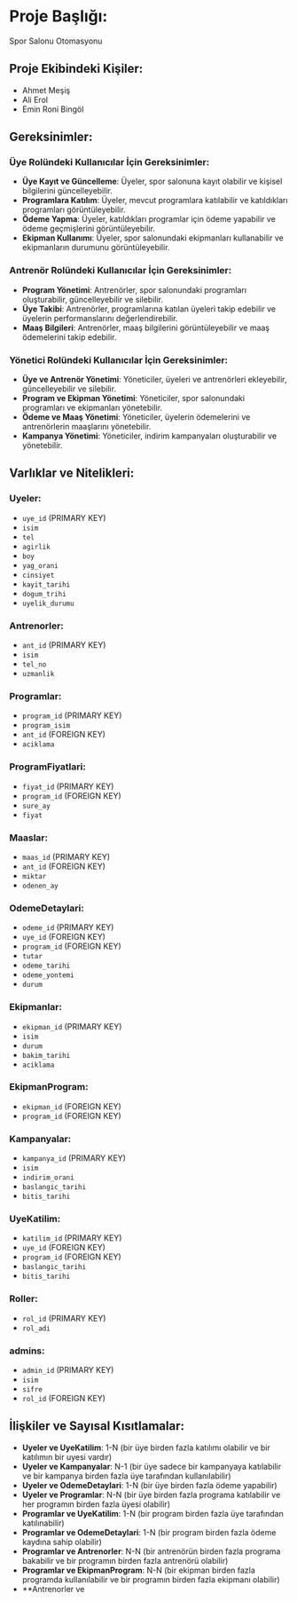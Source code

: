 # Proje Başlığı:
Spor Salonu Otomasyonu

## Proje Ekibindeki Kişiler:
- Ahmet Meşiş
- Ali Erol
- Emin Roni Bingöl

## Gereksinimler:

### Üye Rolündeki Kullanıcılar İçin Gereksinimler:
- **Üye Kayıt ve Güncelleme**: Üyeler, spor salonuna kayıt olabilir ve kişisel bilgilerini güncelleyebilir.
- **Programlara Katılım**: Üyeler, mevcut programlara katılabilir ve katıldıkları programları görüntüleyebilir.
- **Ödeme Yapma**: Üyeler, katıldıkları programlar için ödeme yapabilir ve ödeme geçmişlerini görüntüleyebilir.
- **Ekipman Kullanımı**: Üyeler, spor salonundaki ekipmanları kullanabilir ve ekipmanların durumunu görüntüleyebilir.

### Antrenör Rolündeki Kullanıcılar İçin Gereksinimler:
- **Program Yönetimi**: Antrenörler, spor salonundaki programları oluşturabilir, güncelleyebilir ve silebilir.
- **Üye Takibi**: Antrenörler, programlarına katılan üyeleri takip edebilir ve üyelerin performanslarını değerlendirebilir.
- **Maaş Bilgileri**: Antrenörler, maaş bilgilerini görüntüleyebilir ve maaş ödemelerini takip edebilir.

### Yönetici Rolündeki Kullanıcılar İçin Gereksinimler:
- **Üye ve Antrenör Yönetimi**: Yöneticiler, üyeleri ve antrenörleri ekleyebilir, güncelleyebilir ve silebilir.
- **Program ve Ekipman Yönetimi**: Yöneticiler, spor salonundaki programları ve ekipmanları yönetebilir.
- **Ödeme ve Maaş Yönetimi**: Yöneticiler, üyelerin ödemelerini ve antrenörlerin maaşlarını yönetebilir.
- **Kampanya Yönetimi**: Yöneticiler, indirim kampanyaları oluşturabilir ve yönetebilir.

## Varlıklar ve Nitelikleri:

### Uyeler:
- `uye_id` (PRIMARY KEY)
- `isim`
- `tel`
- `agirlik`
- `boy`
- `yag_orani`
- `cinsiyet`
- `kayit_tarihi`
- `dogum_trihi`
- `uyelik_durumu`

### Antrenorler:
- `ant_id` (PRIMARY KEY)
- `isim`
- `tel_no`
- `uzmanlik`

### Programlar:
- `program_id` (PRIMARY KEY)
- `program_isim`
- `ant_id` (FOREIGN KEY)
- `aciklama`

### ProgramFiyatlari:
- `fiyat_id` (PRIMARY KEY)
- `program_id` (FOREIGN KEY)
- `sure_ay`
- `fiyat`

### Maaslar:
- `maas_id` (PRIMARY KEY)
- `ant_id` (FOREIGN KEY)
- `miktar`
- `odenen_ay`

### OdemeDetaylari:
- `odeme_id` (PRIMARY KEY)
- `uye_id` (FOREIGN KEY)
- `program_id` (FOREIGN KEY)
- `tutar`
- `odeme_tarihi`
- `odeme_yontemi`
- `durum`

### Ekipmanlar:
- `ekipman_id` (PRIMARY KEY)
- `isim`
- `durum`
- `bakim_tarihi`
- `aciklama`

### EkipmanProgram:
- `ekipman_id` (FOREIGN KEY)
- `program_id` (FOREIGN KEY)

### Kampanyalar:
- `kampanya_id` (PRIMARY KEY)
- `isim`
- `indirim_orani`
- `baslangic_tarihi`
- `bitis_tarihi`

### UyeKatilim:
- `katilim_id` (PRIMARY KEY)
- `uye_id` (FOREIGN KEY)
- `program_id` (FOREIGN KEY)
- `baslangic_tarihi`
- `bitis_tarihi`

### Roller:
- `rol_id` (PRIMARY KEY)
- `rol_adi`

### admins:
- `admin_id` (PRIMARY KEY)
- `isim`
- `sifre`
- `rol_id` (FOREIGN KEY)

## İlişkiler ve Sayısal Kısıtlamalar:
- **Uyeler ve UyeKatilim**: 1-N (bir üye birden fazla katılımı olabilir ve bir katılımın bir uyesi vardır)
- **Uyeler ve Kampanyalar**: N-1 (bir üye sadece bir kampanyaya katılabilir ve bir kampanya birden fazla üye tarafından kullanılabilir)
- **Uyeler ve OdemeDetaylari**: 1-N (bir üye birden fazla ödeme yapabilir)
- **Uyeler ve Programlar**: N-N (bir üye birden fazla programa katılabilir ve her programın birden fazla üyesi olabilir)
- **Programlar ve UyeKatilim**: 1-N (bir program birden fazla üye tarafından katılınabilir)
- **Programlar ve OdemeDetaylari**: 1-N (bir program birden fazla ödeme kaydına sahip olabilir)
- **Programlar ve Antrenorler**: N-N (bir antrenörün birden fazla programa bakabilir ve bir programın birden fazla antrenörü olabilir)
- **Programlar ve EkipmanProgram**: N-N (bir ekipman birden fazla programda kullanılabilir ve bir programın birden fazla ekipmanı olabilir)
- **Antrenorler ve
